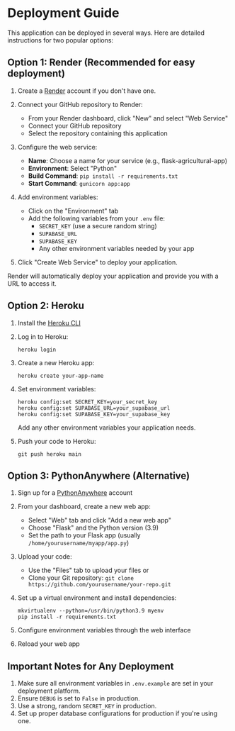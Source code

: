 # Deployment Guide

This application can be deployed in several ways. Here are detailed instructions for two popular options:

## Option 1: Render (Recommended for easy deployment)

1. Create a [Render](https://render.com/) account if you don't have one.

2. Connect your GitHub repository to Render:
   - From your Render dashboard, click "New" and select "Web Service"
   - Connect your GitHub repository
   - Select the repository containing this application

3. Configure the web service:
   - **Name**: Choose a name for your service (e.g., flask-agricultural-app)
   - **Environment**: Select "Python"
   - **Build Command**: `pip install -r requirements.txt`
   - **Start Command**: `gunicorn app:app`

4. Add environment variables:
   - Click on the "Environment" tab
   - Add the following variables from your `.env` file:
     - `SECRET_KEY` (use a secure random string)
     - `SUPABASE_URL`
     - `SUPABASE_KEY`
     - Any other environment variables needed by your app

5. Click "Create Web Service" to deploy your application.

Render will automatically deploy your application and provide you with a URL to access it.

## Option 2: Heroku

1. Install the [Heroku CLI](https://devcenter.heroku.com/articles/heroku-cli)

2. Log in to Heroku:
   ```
   heroku login
   ```

3. Create a new Heroku app:
   ```
   heroku create your-app-name
   ```

4. Set environment variables:
   ```
   heroku config:set SECRET_KEY=your_secret_key
   heroku config:set SUPABASE_URL=your_supabase_url
   heroku config:set SUPABASE_KEY=your_supabase_key
   ```
   Add any other environment variables your application needs.

5. Push your code to Heroku:
   ```
   git push heroku main
   ```

## Option 3: PythonAnywhere (Alternative)

1. Sign up for a [PythonAnywhere](https://www.pythonanywhere.com/) account

2. From your dashboard, create a new web app:
   - Select "Web" tab and click "Add a new web app"
   - Choose "Flask" and the Python version (3.9)
   - Set the path to your Flask app (usually `/home/yourusername/myapp/app.py`)

3. Upload your code:
   - Use the "Files" tab to upload your files or
   - Clone your Git repository: `git clone https://github.com/yourusername/your-repo.git`

4. Set up a virtual environment and install dependencies:
   ```
   mkvirtualenv --python=/usr/bin/python3.9 myenv
   pip install -r requirements.txt
   ```

5. Configure environment variables through the web interface

6. Reload your web app

## Important Notes for Any Deployment

1. Make sure all environment variables in `.env.example` are set in your deployment platform.
2. Ensure `DEBUG` is set to `False` in production.
3. Use a strong, random `SECRET_KEY` in production.
4. Set up proper database configurations for production if you're using one. 